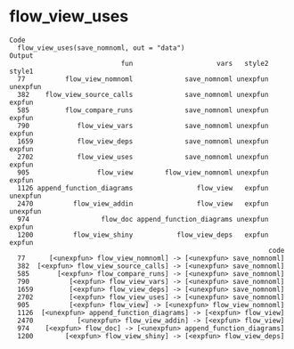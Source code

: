 # flow_view_uses

    Code
      flow_view_uses(save_nomnoml, out = "data")
    Output
                                fun                     vars   style2   style1
      77          flow_view_nomnoml             save_nomnoml unexpfun unexpfun
      382    flow_view_source_calls             save_nomnoml unexpfun   expfun
      585         flow_compare_runs             save_nomnoml unexpfun   expfun
      790            flow_view_vars             save_nomnoml unexpfun   expfun
      1659           flow_view_deps             save_nomnoml unexpfun   expfun
      2702           flow_view_uses             save_nomnoml unexpfun   expfun
      905                 flow_view        flow_view_nomnoml unexpfun   expfun
      1126 append_function_diagrams                flow_view   expfun unexpfun
      2470          flow_view_addin                flow_view   expfun unexpfun
      974                  flow_doc append_function_diagrams unexpfun   expfun
      1200          flow_view_shiny           flow_view_deps   expfun   expfun
                                                                     code
      77      [<unexpfun> flow_view_nomnoml] -> [<unexpfun> save_nomnoml]
      382  [<expfun> flow_view_source_calls] -> [<unexpfun> save_nomnoml]
      585       [<expfun> flow_compare_runs] -> [<unexpfun> save_nomnoml]
      790          [<expfun> flow_view_vars] -> [<unexpfun> save_nomnoml]
      1659         [<expfun> flow_view_deps] -> [<unexpfun> save_nomnoml]
      2702         [<expfun> flow_view_uses] -> [<unexpfun> save_nomnoml]
      905          [<expfun> flow_view] -> [<unexpfun> flow_view_nomnoml]
      1126  [<unexpfun> append_function_diagrams] -> [<expfun> flow_view]
      2470           [<unexpfun> flow_view_addin] -> [<expfun> flow_view]
      974    [<expfun> flow_doc] -> [<unexpfun> append_function_diagrams]
      1200        [<expfun> flow_view_shiny] -> [<expfun> flow_view_deps]

